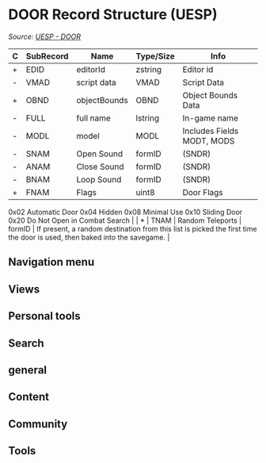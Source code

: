# DOOR Record Structure (UESP)

*Source: [UESP - DOOR](https://en.uesp.net/wiki/Skyrim_Mod:Mod_File_Format/DOOR)*

| C | SubRecord | Name | Type/Size | Info |
| --- | --- | --- | --- | --- |
| + | EDID | editorId | zstring | Editor id |
| - | VMAD | script data | VMAD | Script Data |
| + | OBND | objectBounds | OBND | Object Bounds Data |
| - | FULL | full name | lstring | In-game name |
| - | MODL | model | MODL | Includes Fields MODT, MODS |
| - | SNAM | Open Sound | formID | (SNDR) |
| - | ANAM | Close Sound | formID | (SNDR) |
| - | BNAM | Loop Sound | formID | (SNDR) |
| + | FNAM | Flags | uint8 | Door Flags
0x02 Automatic Door
0x04 Hidden
0x08 Minimal Use
0x10 Sliding Door
0x20 Do Not Open in Combat Search |
| * | TNAM | Random Teleports | formID | If present, a random destination from this list is picked the first time the door is used, then baked into the savegame. |

## Navigation menu

## Views

## Personal tools

## Search

## general

## Content

## Community

## Tools


